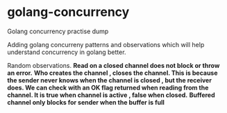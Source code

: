 # golang-concurrency
Golang concurrency practise dump

Adding golang concurreny patterns and observations which will help understand concurrency in golang better.


Random observations.
**Read on a closed channel does not block or throw an error.**
**Who creates the channel , closes the channel. This is because the sender never knows when the channel is closed , but the receiver does. We can check with an OK flag returned when reading from the channel. It is true when channel is active , false when closed.**
**Buffered channel only blocks for sender when the buffer is full**

